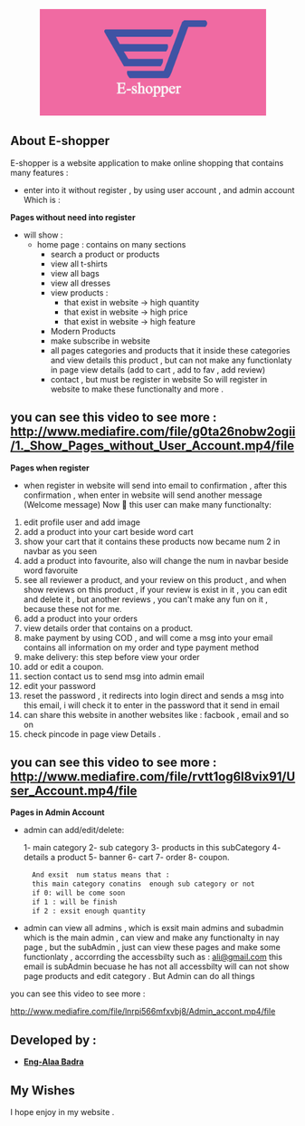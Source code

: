 
<p align="center"><img src="public/logo.png" width="400"></p>


## About E-shopper

E-shopper is a website  application  to make online shopping that contains many features :
* enter into it without register , by using user account , and admin account 
Which is : 


**Pages without need into register**
- will show : 
  * home page : 
   contains on many sections 
    - search a product or products
    - view all t-shirts 
    - view all bags
    - view all dresses
    - view products : 
       * that exist in website -> high quantity 
       * that exist in website -> high price
       * that exist in website -> high feature 
    - Modern Products  
    - make subscribe in website
    - all pages categories and products that it  inside these categories and view details this product , 
       but can not make any functionlaty in page view details (add to cart , add to fav , add review)
    - contact , but  must be register in website
So will register in website to make these functionalty and more .

you can see this video to see more :
http://www.mediafire.com/file/g0ta26nobw2ogii/1._Show_Pages_without_User_Account.mp4/file
----------------------------------------------------------------

**Pages when register**
 - when register in website will send into email to confirmation , after this confirmation , when enter in website will send another message (Welcome message)
Now 💯 
this user can make many functionalty:
1. edit profile user and add image
2.  add a product into your cart  beside word cart
3.  show your cart that it contains these products
now became num 2 in navbar as you seen 
4. add a product into favourite, also will change the num in navbar beside word favoruite
5. see all reviewer a product, and your review on this product , and  when show reviews on this product , if your review is exist in it , you  can edit and delete it , but another reviews  , you can't make any fun on it , because these not for me.
5. add a product into your orders
6.  view details order that contains on a product.
7. make payment by using COD , and will come  a msg into your email contains all information on my order and type payment method
8. make delivery:  this step before view your order 
9. add or edit a coupon.
10.  section contact us to send msg into admin email 
11. edit your password
12. reset the password ,  it redirects into login direct and sends a msg into this email, i will check it to enter in the password that it send in email
13. can share this website in another websites like : facbook , email and so on
14.  check pincode in page view Details .

you can see this video to see more :
http://www.mediafire.com/file/rvtt1og6l8vix91/User_Account.mp4/file
----------------------------------------------------------------

**Pages in Admin Account**

* admin can add/edit/delete:

    1- main category 
    2- sub category 
    3- products in this subCategory 
    4- details a product 
    5- banner
    6- cart 
    7- order 
    8- coupon.

        And exsit  num status means that : 
        this main category conatins  enough sub category or not 
        if 0: will be come soon 
        if 1 : will be finish
        if 2 : exsit enough quantity 

* admin can view all admins , which is  exsit main admins and subadmin 
which is the main admin , can view and make any functionalty in nay page , but the subAdmin , just can view these pages and make some functionlaty , accorrding the accessbilty
such as : 
	ali@gmail.com this email is subAdmin becuase he has not all accessbilty 
    will can not show page products and edit category . 
    But  Admin  can do all things 



you can see this video to see more :

http://www.mediafire.com/file/lnrpi566mfxvbj8/Admin_accont.mp4/file
## Developed by :
- **[Eng-Alaa Badra](https://www.linkedin.com/in/eng-alaa-badra/)**

## My Wishes

I hope enjoy in my website .

